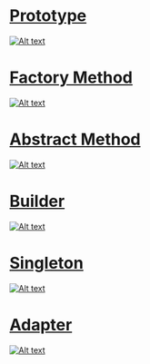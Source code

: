 # [Prototype](https://github.com/petrovRV/MiddleMarathon/blob/master/Patterns/Creational/Prototype.playground/Contents.swift)
[![Alt text](https://github.com/petrovRV/MiddleMarathon/blob/master/Patterns/images/Prototype.jpg)](https://github.com/petrovRV/MiddleMarathon/blob/master/Patterns/Creational/Prototype.playground/Contents.swift)

# [Factory Method](https://github.com/petrovRV/MiddleMarathon/blob/master/Patterns/Creational/FactoryMethod.playground/Contents.swift)
[![Alt text](https://github.com/petrovRV/MiddleMarathon/blob/master/Patterns/images/FactoryMethod.jpg)](https://github.com/petrovRV/MiddleMarathon/blob/master/Patterns/Creational/FactoryMethod.playground/Contents.swift)

# [Abstract Method](https://github.com/petrovRV/MiddleMarathon/blob/master/Patterns/Creational/AbstractFactory.playground/Contents.swift)
[![Alt text](https://github.com/petrovRV/MiddleMarathon/blob/master/Patterns/images/AbstractFactory.jpg)](https://github.com/petrovRV/MiddleMarathon/blob/master/Patterns/Creational/AbstractFactory.playground/Contents.swift)

# [Builder](https://github.com/petrovRV/MiddleMarathon/blob/master/Patterns/Creational/Builder.playground/Contents.swift)
[![Alt text](https://github.com/petrovRV/MiddleMarathon/blob/master/Patterns/images/Builder.jpg)](https://github.com/petrovRV/MiddleMarathon/blob/master/Patterns/Creational/Builder.playground/Contents.swift)

# [Singleton](https://github.com/petrovRV/MiddleMarathon/blob/master/Patterns/Creational/Singleton.playground/Contents.swift)
[![Alt text](https://github.com/petrovRV/MiddleMarathon/blob/master/Patterns/images/Singleton.jpg)](https://github.com/petrovRV/MiddleMarathon/blob/master/Patterns/Creational/Singleton.playground/Contents.swift)

# [Adapter](https://github.com/petrovRV/MiddleMarathon/blob/master/Patterns/Structural/Adapter.playground/Contents.swift)
[![Alt text](https://github.com/petrovRV/MiddleMarathon/blob/master/Patterns/images/Adapter.jpg)](https://github.com/petrovRV/MiddleMarathon/blob/master/Patterns/Structural/Adapter.playground/Contents.swift)
